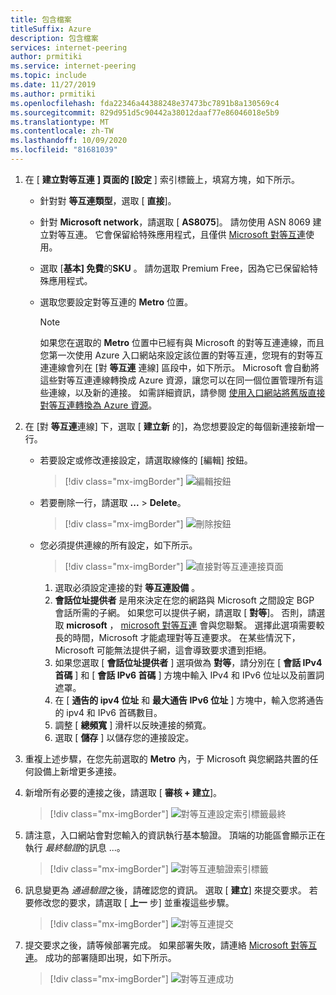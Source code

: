 ```yaml
---
title: 包含檔案
titleSuffix: Azure
description: 包含檔案
services: internet-peering
author: prmitiki
ms.service: internet-peering
ms.topic: include
ms.date: 11/27/2019
ms.author: prmitiki
ms.openlocfilehash: fda22346a44388248e37473bc7891b8a130569c4
ms.sourcegitcommit: 829d951d5c90442a38012daaf77e86046018e5b9
ms.translationtype: MT
ms.contentlocale: zh-TW
ms.lasthandoff: 10/09/2020
ms.locfileid: "81681039"
---
```

1. 在 [ **建立對等互連** **] 頁面的 [設定** ] 索引標籤上，填寫方塊，如下所示。

    * 針對對 **等互連類型**，選取 [ **直接**]。
    * 針對 **Microsoft network**，請選取 [ **AS8075**]。 請勿使用 ASN 8069 建立對等互連。 它會保留給特殊應用程式，且僅供 [Microsoft 對等互連](mailto:peering@microsoft.com)使用。
    * 選取 [**基本] 免費**的**SKU** 。 請勿選取 Premium Free，因為它已保留給特殊應用程式。
    * 選取您要設定對等互連的 **Metro** 位置。

        > [!NOTE]
        > 如果您在選取的 **Metro** 位置中已經有與 Microsoft 的對等互連連線，而且您第一次使用 Azure 入口網站來設定該位置的對等互連，您現有的對等互連連線會列在 [對 **等互連** 連線] 區段中，如下所示。 Microsoft 會自動將這些對等互連連線轉換成 Azure 資源，讓您可以在同一個位置管理所有這些連線，以及新的連接。 如需詳細資訊，請參閱 [使用入口網站將舊版直接對等互連轉換為 Azure 資源](../howto-legacy-direct-portal.md)。
        >

1. 在 [對 **等互連**連線] 下，選取 [ **建立新** 的]，為您想要設定的每個新連接新增一行。

    * 若要設定或修改連接設定，請選取線條的 [編輯] 按鈕。

        > [!div class="mx-imgBorder"]
        > ![編輯按鈕](../media/setup-direct-conf-tab-edit.png)
    
    * 若要刪除一行，請選取 **...**  > **Delete**。

        > [!div class="mx-imgBorder"]
        > ![刪除按鈕](../media/setup-direct-conf-tab-delete.png)

    * 您必須提供連線的所有設定，如下所示。

         > [!div class="mx-imgBorder"]
         > ![直接對等互連連接頁面](../media/setup-direct-conf-tab-connection.png)

        1. 選取必須設定連接的對 **等互連設備** 。
        1. **會話位址提供者** 是用來決定在您的網路與 Microsoft 之間設定 BGP 會話所需的子網。 如果您可以提供子網，請選取 [ **對等**]。 否則，請選取 **microsoft** ， [microsoft 對等互連](mailto:peering@microsoft.com) 會與您聯繫。 選擇此選項需要較長的時間，Microsoft 才能處理對等互連要求。 在某些情況下，Microsoft 可能無法提供子網，這會導致要求遭到拒絕。
        1. 如果您選取 [ **會話位址提供者** ] 選項做為 **對等**，請分別在 [ **會話 IPv4 首碼** ] 和 [ **會話 IPv6 首碼** ] 方塊中輸入 IPv4 和 IPv6 位址以及前置詞遮罩。
        1. 在 [ **通告的 ipv4 位址** 和 **最大通告 IPv6 位址** ] 方塊中，輸入您將通告的 ipv4 和 IPv6 首碼數目。
        1. 調整 [ **總頻寬** ] 滑杆以反映連接的頻寬。
        1. 選取 [ **儲存** ] 以儲存您的連接設定。

1. 重複上述步驟，在您先前選取的 **Metro** 內，于 Microsoft 與您網路共置的任何設備上新增更多連接。

1. 新增所有必要的連接之後，請選取 [ **審核 + 建立**]。

    > [!div class="mx-imgBorder"]
    > ![對等互連設定索引標籤最終](../media/setup-direct-conf-tab-final.png)

1. 請注意，入口網站會對您輸入的資訊執行基本驗證。 頂端的功能區會顯示正在執行 *最終驗證*的訊息 ...。

    > [!div class="mx-imgBorder"]
    > ![對等互連驗證索引標籤](../media/setup-direct-review-tab-validation.png)

1. 訊息變更為 *通過驗證*之後，請確認您的資訊。 選取 [ **建立**] 來提交要求。 若要修改您的要求，請選取 [ **上一** 步] 並重複這些步驟。

    > [!div class="mx-imgBorder"]
    > ![對等互連提交](../media/setup-direct-review-tab-submit.png)

1. 提交要求之後，請等候部署完成。 如果部署失敗，請連絡 [Microsoft 對等互連](mailto:peering@microsoft.com)。 成功的部署隨即出現，如下所示。

    > [!div class="mx-imgBorder"]
    > ![對等互連成功](../media/setup-direct-success.png)
